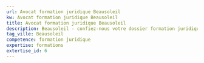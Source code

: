 ```yaml
---
url: Avocat formation juridique Beausoleil
kw: Avocat formation juridique Beausoleil
title: Avocat formation juridique Beausoleil
description: Beausoleil - confiez-nous votre dossier formation juridique
tag_ville: Beausoleil
competence: formation juridique
expertise: formations
extertise_id: 6
---
```

